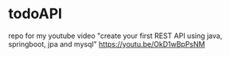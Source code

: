 # todoAPI
repo for my youtube video "create your first REST API using java, springboot, jpa and mysql"
https://youtu.be/OkD1wBpPsNM
